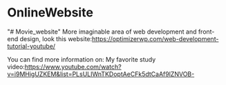 # OnlineWebsite
"# Movie_website"
 More imaginable area of web development and front-end design, look this website:https://optimizerwp.com/web-development-tutorial-youtube/

 You can find more information on: My favorite study video:https://www.youtube.com/watch?v=i9MHigUZKEM&list=PLsULIWnTKDoptAeCFk5dtCaAf9lZNVOB-
